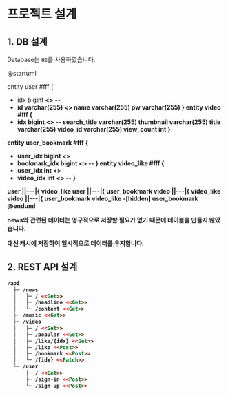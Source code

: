 # 프로젝트 설계

## 1. DB 설계

Database는 `H2`를 사용하였습니다.

@startuml

entity user #fff {
  * idx bigint <b> <<primary>>
  --
  * id varchar(255) <b> <<unique>>
  name varchar(255)
  pw varchar(255)
}
entity video #fff {
  * idx bigint <b> <<primary>>
  --
  search_title varchar(255)
  thumbnail varchar(255)
  title varchar(255)
  video_id varchar(255)
  view_count int
}


entity user_bookmark #fff {
  * user_idx bigint <b> <<primary>>
  * bookmark_idx bigint <b> <<primary>>
  --
}
entity video_like #fff {
  * user_idx int <b> <<primary>>
  * video_idx int <b> <<primary>>
  --
}

user ||---|{ video_like 
user ||---|{ user_bookmark
video ||---|{ video_like 
video ||---|{ user_bookmark
video_like -[hidden] user_bookmark
@enduml

news와 관련된 데이터는 영구적으로 저장할 필요가 없기 때문에 테이블을 만들지 않았습니다.

대신 캐시에 저장하여 일시적으로 데이터를 유지합니다.

## 2. REST API 설계

``` html
/api 
  ├─ /news
  │   ├─ / <<Get>>     
  │   ├─ /headline <<Get>>
  │   └─ /content <<Get>>
  ├─ /music <<Get>>
  ├─ /video
  │   ├─ / <<Get>>
  │   ├─ /popular <<Get>>
  │   ├─ /like/{idx} <<Get>>
  │   ├─ /like <<Post>>
  │   ├─ /bookmark <<Post>>
  │   └─ /{idx} <<Patch>>
  └─ /user
      ├─ / <<Get>>
      ├─ /sign-in <<Post>>
      └─ /sign-up <<Post>>
```

